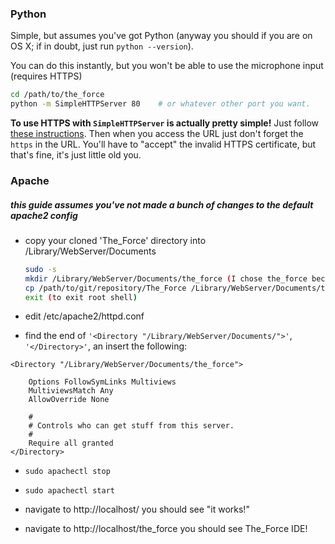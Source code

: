 ### Python

Simple, but assumes you've got Python (anyway you should if you are on OS X; if in doubt, just run `python --version`).

You can do this instantly, but you won't be able to use the microphone input (requires HTTPS)

```bash
cd /path/to/the_force
python -m SimpleHTTPServer 80    # or whatever other port you want.
```

**To use HTTPS with `SimpleHTTPServer` is actually pretty simple!** Just follow [these instructions](https://gist.github.com/dergachev/7028596). Then when you access the URL just don't forget the `https` in the URL. You'll have to "accept" the invalid HTTPS certificate, but that's fine, it's just little old you.

### Apache

##### this guide assumes you've not made a bunch of changes to the default apache2 config

- copy your cloned 'The_Force' directory into /Library/WebServer/Documents
    ```bash
    sudo -s
    mkdir /Library/WebServer/Documents/the_force (I chose the_force because I hate capitol letters)
    cp /path/to/git/repository/The_Force /Library/WebServer/Documents/the_force
    exit (to exit root shell)
    ```

- edit /etc/apache2/httpd.conf

- find the end of `'<Directory "/Library/WebServer/Documents/">'`, `'</Directory>'`, an insert the following: 

```
<Directory "/Library/WebServer/Documents/the_force">

    Options FollowSymLinks Multiviews
    MultiviewsMatch Any
    AllowOverride None

    #
    # Controls who can get stuff from this server.
    #
    Require all granted
</Directory>
```

- `sudo apachectl stop`
- `sudo apachectl start`

- navigate to http://localhost/
    you should see "it works!"

- navigate to http://localhost/the_force
    you should see The_Force IDE!

